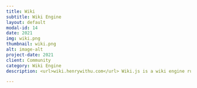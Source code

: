 ```yaml
---
title: Wiki
subtitle: Wiki Engine
layout: default
modal-id: 14
date: 2021
img: wiki.png
thumbnail: wiki.png
alt: image-alt
project-date: 2021
client: Community
category: Wiki Engine
description: <url>wiki.henrywithu.com</url> Wiki.js is a wiki engine running on Node.js and written in JavaScript.

---
```

